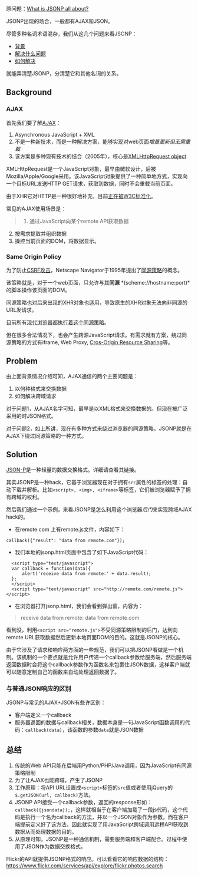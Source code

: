原问题：[What is JSONP all about?](http://stackoverflow.com/questions/2067472/what-is-jsonp-all-about)


JSONP出现的场合，一般都有AJAX和JSON。

尽管多种名词术语混杂，我们从这几个问题来看JSONP：

* [背景](#background)
* [解决什么问题](#problem)
* [如何解决](#solution)

就能弄清楚JSONP，分清楚它和其他名词的关系。

## Background
### AJAX
首先我们要了解[AJAX](#https://developer.mozilla.org/en-US/docs/AJAX)：

1. Asynchronous JavaScript + XML
2. 不是一种新技术，而是一种解决方案，能够实现对web页面*增量更新但无需重载*
3. 该方案是多种现有技术的结合（2005年），核心是[XMLHttpRequest object](https://developer.mozilla.org/en-US/docs/Web/API/XMLHttpRequest)

XMLHttpRequest是一个JavaScript对象，最早由微软设计，后被Mozilla/Apple/Google采用。该JavaScript对象提供了一种简单地方式，实现向一个目标URL发送HTTP GET请求，获取到数据，同时不会重载当前页面。

由于XHR它对HTTP是一种很好地补充，目前[正在被W3C标准化](https://xhr.spec.whatwg.org)。

常见的AJAX使用场景是：
> 1. 通过JavaScript向某个remote API获取数据
2. 按需求提取并组织数据
3. 操控当前页面的DOM，将数据显示。

### Same Origin Policy
为了防止[CSRF攻击](https://www.owasp.org/index.php/Cross-Site_Request_Forgery)，Netscape Navigator于1995年提出了[同源策略](http://en.wikipedia.org/wiki/Same-origin_policy)的概念。

该策略就是，对于一个web页面，只允许与其**同源** *(scheme://hostname:port)*的脚本操作该页面的DOM。

同源策略也对后来出现的XHR对象也适用，导致原生的XHR对象无法向非同源的URL发请求。

目前所有[现代浏览器都执行着这个同源策略](https://developer.mozilla.org/en-US/docs/Web/Security/Same-origin_policy)。

但在很多合法情况下，也会产生跨源JavaScript请求。有需求就有方案，绕过同源策略的方式有iframe, Web Proxy, [Cros-Origin Resource Sharing](http://www.w3.org/TR/cors/)等。

## Problem
由上面背景情况介绍可知，AJAX通信的两个主要问题是：

1. 以何种格式来交换数据
2. 如何解决跨域请求

对于问题1，从AJAX名字可知，最早是以XML格式来交换数据的。但现在被广泛采用的时JSON格式。

对于问题2，如上所讲，现在有多种方式来绕过浏览器的同源策略。JSONP就是在AJAX下绕过同源策略的一种方式。

## Solution
[JSON-P](http://json-p.org)是一种轻量的数据交换格式。详细请查看其链接。

其实JSONP是一种hack，它基于浏览器现在对于拥有`src`属性的标签的处理：自动下载并解析。比如`<script>, <img>, <iframe>`等标签，它们被浏览器赋予了拥有跨域的权利。

然后我们通过一个示例，来看JSONP是怎么利用这个浏览器*后门*来实现跨域AJAX hack的。

* 在remote.com 上有remote.js文件，内容如下：
```
callback({"result": "data from remote.com"});
```
* 我们本地的jsonp.html页面中包含了如下JavaScript代码：
```
  <script type="text/javascript">
  var callback = function(data){
      alert('receive data from remote:' + data.result);
  };
  </script>
  <script type="text/javascript" src="http://remote.com/remote.js"></script>
```
* 在浏览器打开jsonp.html，我们会看到弹出窗，内容为：

> receive data from remote: data from remote.com

看到没，利用`<script src="remote.js">`不受同源策略限制的后门，达到向remote URL获取数据然后更新本地页面DOM的目的。这就是JSONP的核心。

由于它涉及了请求和响应两方面的一些规范，我们可以把JSONP看做是一个机制。该机制的一个要点就是允许用户传递一个callback参数给服务端，然后服务端返回数据时会将这个callback参数作为函数名来包裹住JSON数据，这样客户端就可以随意定制自己的函数来自动处理返回数据了。

### 与普通JSON响应的区别
JSONP与常见的AJAX+JSON有些许区别：

* 客户端定义一个callback
* 服务器返回的数据与callback相关，数据本身是一句JavaScript函数调用的代码：`callback(data)`，该函数的参数`data`就是JSON数据

## 总结

1. 传统的Web API只能在后端用Python/PHP/Java调用，因为JavaScript有同源策略限制
2. 为了让AJAX也能跨域，产生了JSONP
3. 工作原理：将API URL设置成`<script>`标签的`src`值或者使用jQuery的`$.getJSON(url, callback)`方法。
4. JSONP API接受一个callback参数，返回的response形如：`callback({jsondata});`，这样就相当于在客户端加载了一段js代码，这个代码是执行一个名为callback的方法，并以一个JSON对象作为参数。而在客户端提前定义好了该方法，因此就实现了用JavaScript跨域调用远程API获取到数据从而处理数据的目的。
4. 从原理可知，JSONP是一种通信机制，需要服务端和客户端配合。过程中使用了JSON作为数据交换格式。

Flickr的API就提供JSONP格式的响应。可以看看它的响应数据的结构：
https://www.flickr.com/services/api/explore/flickr.photos.search

